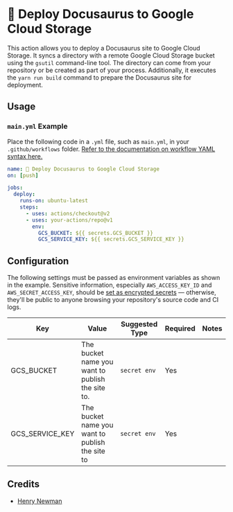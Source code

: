 # 🦖 Deploy Docusaurus to Google Cloud Storage
This action allows you to deploy a Docusaurus site to Google Cloud Storage. It syncs a directory with a remote Google Cloud Storage bucket using the `gsutil` command-line tool. The directory can come from your repository or be created as part of your process. Additionally, it executes the `yarn run build` command to prepare the Docusaurus site for deployment.

## Usage

### `main.yml` Example

Place the following code in a `.yml` file, such as `main.yml`, in your `.github/workflows` folder. [Refer to the documentation on workflow YAML syntax here.](https://help.github.com/en/articles/workflow-syntax-for-github-actions)

```yaml
name: 🦕 Deploy Docusaurus to Google Cloud Storage
on: [push]

jobs:
  deploy:
    runs-on: ubuntu-latest
    steps:
      - uses: actions/checkout@v2
      - uses: your-actions/repo@v1
        env:
          GCS_BUCKET: ${{ secrets.GCS_BUCKET }}
          GCS_SERVICE_KEY: ${{ secrets.GCS_SERVICE_KEY }}
```

## Configuration

The following settings must be passed as environment variables as shown in the example. Sensitive information, especially `AWS_ACCESS_KEY_ID` and `AWS_SECRET_ACCESS_KEY`, should be [set as encrypted secrets](https://help.github.com/en/articles/virtual-environments-for-github-actions#creating-and-using-secrets-encrypted-variables) — otherwise, they'll be public to anyone browsing your repository's source code and CI logs.

| Key             | Value                                            | Suggested Type | Required | Notes |
|-----------------|--------------------------------------------------|----------------|----------|-------|
| GCS_BUCKET      | The bucket name you want to publish the site to. | `secret env`   | Yes      |       |
| GCS_SERVICE_KEY | The bucket name you want to publish the site to  | `secret env`   | Yes      |       |

## Credits
* [Henry Newman](https://github.com/henrynewman)